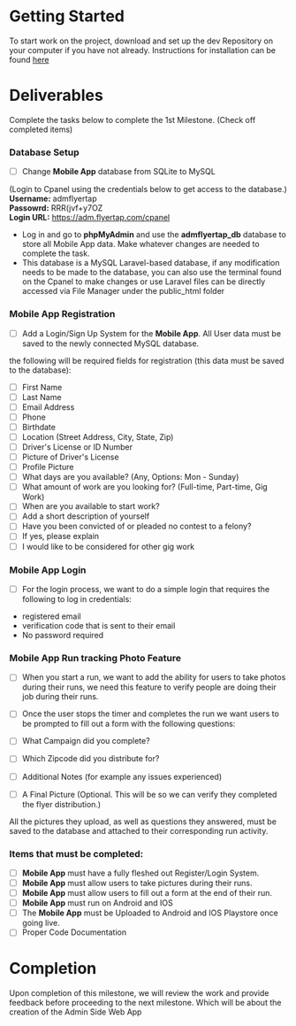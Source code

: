 # Getting Started
To start work on the project, download and set up the dev Repository on your computer if you have not already.
Instructions for installation can be found [here](https://github.com/702Padmin/Flyertap-Distributor/blob/dev/Installation.md)

# Deliverables
Complete the tasks below to complete the 1st Milestone. (Check off completed items)

### Database Setup
- [ ] Change **Mobile App** database from SQLite to MySQL

(Login to Cpanel using the credentials below to get access to the database.)<br>
**Username:** admflyertap <br>
**Passowrd:** RRR(jvf+y7OZ  <br>
**Login URL:** https://adm.flyertap.com/cpanel <br>

- Log in and go to **phpMyAdmin** and use the **admflyertap_db** database to store all Mobile App data. Make whatever changes are needed to complete the task.
- This database is a MySQL Laravel-based database, if any modification needs to be made to the database, you can also use the terminal found on the Cpanel to make changes or use Laravel files can be directly accessed via File Manager under the public_html folder

### Mobile App Registration
- [ ] Add a Login/Sign Up System  for the **Mobile App**. All User data must be saved to the newly connected MySQL database.

the following will be required fields for registration (this data must be saved to the database): 
- [ ] First Name
- [ ] Last Name
- [ ] Email Address
- [ ] Phone
- [ ] Birthdate
- [ ] Location (Street Address, City, State, Zip) 
- [ ] Driver's License or ID Number
- [ ] Picture of Driver's License
- [ ] Profile Picture
- [ ] What days are you available? (Any, Options: Mon - Sunday)
- [ ] What amount of work are you looking for? (Full-time, Part-time, Gig Work)
- [ ] When are you available to start work?
- [ ] Add a short description of yourself
- [ ] Have you been convicted of or pleaded no contest to a felony?
- [ ] If yes, please explain
- [ ] I would like to be considered for other gig work 

### Mobile App Login
- [ ] For the login process, we want to do a simple login that requires the following to log in credentials:
- registered email
- verification code that is sent to their email
- No password required 

### Mobile App Run tracking Photo Feature
- [ ] When you start a run, we want to add the ability for users to take photos during their runs, we need this feature to verify people are doing their job during their runs.

- [ ] Once the user stops the timer and completes the run we want users to be prompted to fill out a form with the following questions:
- [ ] What Campaign did you complete?
- [ ] Which Zipcode did you distribute for?
- [ ] Additional Notes (for example any issues experienced)
- [ ] A Final Picture (Optional. This will be so we can verify they completed the flyer distribution.)

All the pictures they upload, as well as questions they answered, must be saved to the database and attached to their corresponding run activity.

### Items that must be completed:
- [ ] **Mobile App** must have a fully fleshed out Register/Login System.
- [ ] **Mobile App** must allow users to take pictures during their runs.
- [ ] **Mobile App** must allow users to fill out a form at the end of their run. 
- [ ] **Mobile App** must run on Android and IOS
- [ ] The **Mobile App** must be Uploaded to Android and IOS Playstore once going live.
- [ ] Proper Code Documentation

# Completion
Upon completion of this milestone, we will review the work and provide feedback before proceeding to the next milestone.
Which will be about the creation of the Admin Side Web App
